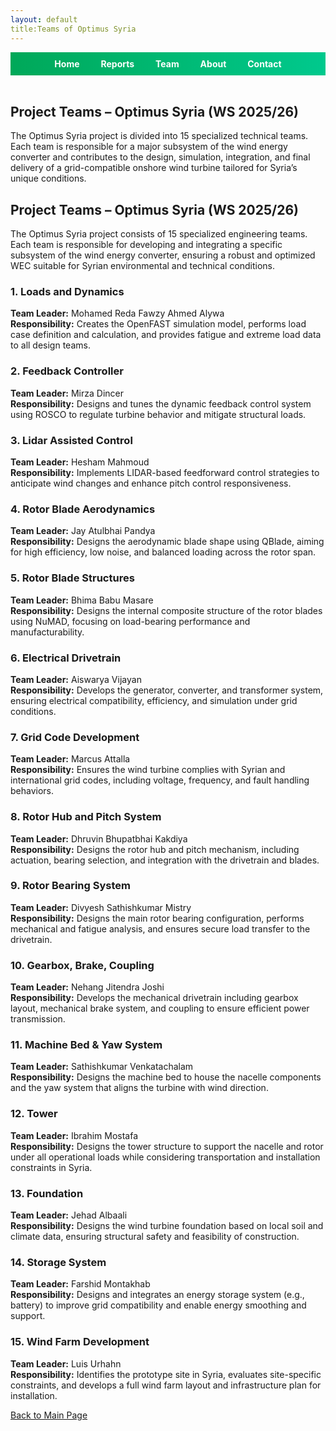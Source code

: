 ```yaml
---
layout: default
title:Teams of Optimus Syria
---
```


<link rel="stylesheet" href="assets/style.css">

<!-- Top Navigation -->
<div style="text-align:center; background:linear-gradient(90deg, #00a859, #00c98d); padding:10px;">
  <a href="index.html" style="color:white; margin:0 15px; font-weight:bold; text-decoration:none;">Home</a>
  <a href="week1.html" style="color:white; margin:0 15px; font-weight:bold; text-decoration:none;">Reports</a>
  <a href="team.html" style="color:white; margin:0 15px; font-weight:bold; text-decoration:none;">Team</a>
  <a href="about.html" style="color:white; margin:0 15px; font-weight:bold; text-decoration:none;">About</a>
  <a href="contact.html" style="color:white; margin:0 15px; font-weight:bold; text-decoration:none;">Contact</a>
</div>

<br>

<h2>Project Teams – Optimus Syria (WS 2025/26)</h2>

<p>The Optimus Syria project is divided into 15 specialized technical teams. Each team is responsible for a major subsystem of the wind energy converter and contributes to the design, simulation, integration, and final delivery of a grid-compatible onshore wind turbine tailored for Syria’s unique conditions.</p>

<h2>Project Teams – Optimus Syria (WS 2025/26)</h2>

<p>
The Optimus Syria project consists of 15 specialized engineering teams. Each team is responsible for developing and integrating a specific subsystem of the wind energy converter, ensuring a robust and optimized WEC suitable for Syrian environmental and technical conditions.
</p>

<h3>1. Loads and Dynamics</h3>
<p><strong>Team Leader:</strong> Mohamed Reda Fawzy Ahmed Alywa<br>
<strong>Responsibility:</strong> Creates the OpenFAST simulation model, performs load case definition and calculation, and provides fatigue and extreme load data to all design teams.</p>

<h3>2. Feedback Controller</h3>
<p><strong>Team Leader:</strong> Mirza Dincer<br>
<strong>Responsibility:</strong> Designs and tunes the dynamic feedback control system using ROSCO to regulate turbine behavior and mitigate structural loads.</p>

<h3>3. Lidar Assisted Control</h3>
<p><strong>Team Leader:</strong> Hesham Mahmoud<br>
<strong>Responsibility:</strong> Implements LIDAR-based feedforward control strategies to anticipate wind changes and enhance pitch control responsiveness.</p>

<h3>4. Rotor Blade Aerodynamics</h3>
<p><strong>Team Leader:</strong> Jay Atulbhai Pandya<br>
<strong>Responsibility:</strong> Designs the aerodynamic blade shape using QBlade, aiming for high efficiency, low noise, and balanced loading across the rotor span.</p>

<h3>5. Rotor Blade Structures</h3>
<p><strong>Team Leader:</strong> Bhima Babu Masare<br>
<strong>Responsibility:</strong> Designs the internal composite structure of the rotor blades using NuMAD, focusing on load-bearing performance and manufacturability.</p>

<h3>6. Electrical Drivetrain</h3>
<p><strong>Team Leader:</strong> Aiswarya Vijayan<br>
<strong>Responsibility:</strong> Develops the generator, converter, and transformer system, ensuring electrical compatibility, efficiency, and simulation under grid conditions.</p>

<h3>7. Grid Code Development</h3>
<p><strong>Team Leader:</strong> Marcus Attalla<br>
<strong>Responsibility:</strong> Ensures the wind turbine complies with Syrian and international grid codes, including voltage, frequency, and fault handling behaviors.</p>

<h3>8. Rotor Hub and Pitch System</h3>
<p><strong>Team Leader:</strong> Dhruvin Bhupatbhai Kakdiya<br>
<strong>Responsibility:</strong> Designs the rotor hub and pitch mechanism, including actuation, bearing selection, and integration with the drivetrain and blades.</p>

<h3>9. Rotor Bearing System</h3>
<p><strong>Team Leader:</strong> Divyesh Sathishkumar Mistry<br>
<strong>Responsibility:</strong> Designs the main rotor bearing configuration, performs mechanical and fatigue analysis, and ensures secure load transfer to the drivetrain.</p>

<h3>10. Gearbox, Brake, Coupling</h3>
<p><strong>Team Leader:</strong> Nehang Jitendra Joshi<br>
<strong>Responsibility:</strong> Develops the mechanical drivetrain including gearbox layout, mechanical brake system, and coupling to ensure efficient power transmission.</p>

<h3>11. Machine Bed & Yaw System</h3>
<p><strong>Team Leader:</strong> Sathishkumar Venkatachalam<br>
<strong>Responsibility:</strong> Designs the machine bed to house the nacelle components and the yaw system that aligns the turbine with wind direction.</p>

<h3>12. Tower</h3>
<p><strong>Team Leader:</strong> Ibrahim Mostafa<br>
<strong>Responsibility:</strong> Designs the tower structure to support the nacelle and rotor under all operational loads while considering transportation and installation constraints in Syria.</p>

<h3>13. Foundation</h3>
<p><strong>Team Leader:</strong> Jehad Albaali<br>
<strong>Responsibility:</strong> Designs the wind turbine foundation based on local soil and climate data, ensuring structural safety and feasibility of construction.</p>

<h3>14. Storage System</h3>
<p><strong>Team Leader:</strong> Farshid Montakhab<br>
<strong>Responsibility:</strong> Designs and integrates an energy storage system (e.g., battery) to improve grid compatibility and enable energy smoothing and support.</p>

<h3>15. Wind Farm Development</h3>
<p><strong>Team Leader:</strong> Luis Urhahn<br>
<strong>Responsibility:</strong> Identifies the prototype site in Syria, evaluates site-specific constraints, and develops a full wind farm layout and infrastructure plan for installation.</p>



<link rel="stylesheet" href="assets/style.css">

[Back to Main Page](index.md)

<style>
footer { display: none; }
</style>
